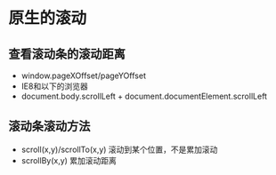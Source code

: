 # 原生的滚动

## 查看滚动条的滚动距离

* window.pageXOffset/pageYOffset
* IE8和以下的浏览器
* document.body.scrollLeft + document.documentElement.scrollLeft

## 滚动条滚动方法

* scroll(x,y)/scrollTo(x,y)     滚动到某个位置，不是累加滚动
* scrollBy(x,y)   累加滚动距离